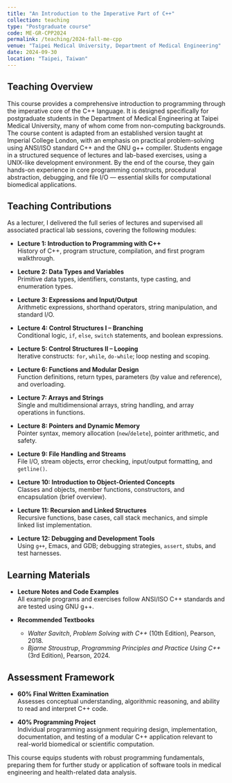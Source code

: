 ```yaml
---
title: "An Introduction to the Imperative Part of C++"
collection: teaching
type: "Postgraduate course"
code: ME-GR-CPP2024
permalink: /teaching/2024-fall-me-cpp
venue: "Taipei Medical University, Department of Medical Engineering"
date: 2024-09-30
location: "Taipei, Taiwan"
---
```


## Teaching Overview
This course provides a comprehensive introduction to programming through the imperative core of the C++ language. It is designed specifically for postgraduate students in the Department of Medical Engineering at Taipei Medical University, many of whom come from non-computing backgrounds. The course content is adapted from an established version taught at Imperial College London, with an emphasis on practical problem-solving using ANSI/ISO standard C++ and the GNU g++ compiler.
Students engage in a structured sequence of lectures and lab-based exercises, using a UNIX-like development environment. By the end of the course, they gain hands-on experience in core programming constructs, procedural abstraction, debugging, and file I/O — essential skills for computational biomedical applications.

## Teaching Contributions
As a lecturer, I delivered the full series of lectures and supervised all associated practical lab sessions, covering the following modules:

- **Lecture 1: Introduction to Programming with C++**  
  History of C++, program structure, compilation, and first program walkthrough.

- **Lecture 2: Data Types and Variables**  
  Primitive data types, identifiers, constants, type casting, and enumeration types.

- **Lecture 3: Expressions and Input/Output**  
  Arithmetic expressions, shorthand operators, string manipulation, and standard I/O.

- **Lecture 4: Control Structures I – Branching**  
  Conditional logic, `if`, `else`, `switch` statements, and boolean expressions.

- **Lecture 5: Control Structures II – Looping**  
  Iterative constructs: `for`, `while`, `do-while`; loop nesting and scoping.

- **Lecture 6: Functions and Modular Design**  
  Function definitions, return types, parameters (by value and reference), and overloading.

- **Lecture 7: Arrays and Strings**  
  Single and multidimensional arrays, string handling, and array operations in functions.

- **Lecture 8: Pointers and Dynamic Memory**  
  Pointer syntax, memory allocation (`new`/`delete`), pointer arithmetic, and safety.

- **Lecture 9: File Handling and Streams**  
  File I/O, stream objects, error checking, input/output formatting, and `getline()`.

- **Lecture 10: Introduction to Object-Oriented Concepts**  
  Classes and objects, member functions, constructors, and encapsulation (brief overview).

- **Lecture 11: Recursion and Linked Structures**  
  Recursive functions, base cases, call stack mechanics, and simple linked list implementation.

- **Lecture 12: Debugging and Development Tools**  
  Using `g++`, Emacs, and GDB; debugging strategies, `assert`, stubs, and test harnesses.

## Learning Materials

- **Lecture Notes and Code Examples**  
  All example programs and exercises follow ANSI/ISO C++ standards and are tested using GNU g++.

- **Recommended Textbooks**  
  - *Walter Savitch*, *Problem Solving with C++* (10th Edition), Pearson, 2018.  
  - *Bjarne Stroustrup*, *Programming Principles and Practice Using C++* (3rd Edition), Pearson, 2024.

## Assessment Framework

- **60% Final Written Examination**  
  Assesses conceptual understanding, algorithmic reasoning, and ability to read and interpret C++ code.

- **40% Programming Project**  
  Individual programming assignment requiring design, implementation, documentation, and testing of a modular C++ application relevant to real-world biomedical or scientific computation.

This course equips students with robust programming fundamentals, preparing them for further study or application of software tools in medical engineering and health-related data analysis.
